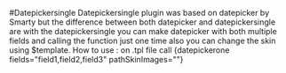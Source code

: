 #Datepickersingle
Datepickersingle plugin was based on datepicker by Smarty but
the difference between both datepicker and datepickersingle
are with the datepickersingle you can make datepicker with both
multiple fields and calling the function just one time also you 
can change the skin using $template.
How to use : on .tpl file call {datepickerone fields="field1,field2,field3" pathSkinImages=""}
